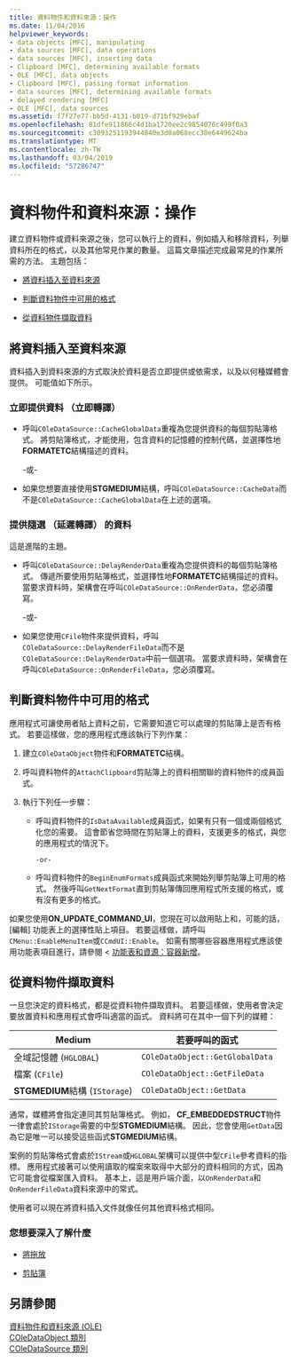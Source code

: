 ```yaml
---
title: 資料物件和資料來源：操作
ms.date: 11/04/2016
helpviewer_keywords:
- data objects [MFC], manipulating
- data sources [MFC], data operations
- data sources [MFC], inserting data
- Clipboard [MFC], determining available formats
- OLE [MFC], data objects
- Clipboard [MFC], passing format information
- data sources [MFC], determining available formats
- delayed rendering [MFC]
- OLE [MFC], data sources
ms.assetid: f7f27e77-bb5d-4131-b819-d71bf929ebaf
ms.openlocfilehash: 81dfe911866c4d1ba1720ee2c9854076c499f0a3
ms.sourcegitcommit: c3093251193944840e3d0a068ecc30e6449624ba
ms.translationtype: MT
ms.contentlocale: zh-TW
ms.lasthandoff: 03/04/2019
ms.locfileid: "57286747"
---
```

# <a name="data-objects-and-data-sources-manipulation"></a>資料物件和資料來源：操作

建立資料物件或資料來源之後，您可以執行上的資料，例如插入和移除資料，列舉資料所在的格式，以及其他常見作業的數量。 這篇文章描述完成最常見的作業所需的方法。 主題包括：

- [將資料插入至資料來源](#_core_inserting_data_into_a_data_source)

- [判斷資料物件中可用的格式](#_core_determining_the_formats_available_in_a_data_object)

- [從資料物件擷取資料](#_core_retrieving_data_from_a_data_object)

##  <a name="_core_inserting_data_into_a_data_source"></a> 將資料插入至資料來源

資料插入到資料來源的方式取決於資料是否立即提供或依需求，以及以何種媒體會提供。 可能值如下所示。

### <a name="supplying-data-immediately-immediate-rendering"></a>立即提供資料 （立即轉譯）

- 呼叫`COleDataSource::CacheGlobalData`重複為您提供資料的每個剪貼簿格式。 將剪貼簿格式，才能使用，包含資料的記憶體的控制代碼，並選擇性地**FORMATETC**結構描述的資料。

     -或-

- 如果您想要直接使用**STGMEDIUM**結構，呼叫`COleDataSource::CacheData`而不是`COleDataSource::CacheGlobalData`在上述的選項。

### <a name="supplying-data-on-demand-delayed-rendering"></a>提供隨選 （延遲轉譯） 的資料

這是進階的主題。

- 呼叫`COleDataSource::DelayRenderData`重複為您提供資料的每個剪貼簿格式。 傳遞所要使用剪貼簿格式，並選擇性地**FORMATETC**結構描述的資料。 當要求資料時，架構會在呼叫`COleDataSource::OnRenderData`，您必須覆寫。

     -或-

- 如果您使用`CFile`物件來提供資料，呼叫`COleDataSource::DelayRenderFileData`而不是`COleDataSource::DelayRenderData`中前一個選項。 當要求資料時，架構會在呼叫`COleDataSource::OnRenderFileData`，您必須覆寫。

##  <a name="_core_determining_the_formats_available_in_a_data_object"></a> 判斷資料物件中可用的格式

應用程式可讓使用者貼上資料之前，它需要知道它可以處理的剪貼簿上是否有格式。 若要這樣做，您的應用程式應該執行下列作業：

1. 建立`COleDataObject`物件和**FORMATETC**結構。

1. 呼叫資料物件的`AttachClipboard`剪貼簿上的資料相關聯的資料物件的成員函式。

1. 執行下列任一步驟：

   - 呼叫資料物件的`IsDataAvailable`成員函式，如果有只有一個或兩個格式化您的需要。 這會節省您時間在剪貼簿上的資料，支援更多的格式，與您的應用程式的情況下。

         -or-

   - 呼叫資料物件的`BeginEnumFormats`成員函式來開始列舉剪貼簿上可用的格式。 然後呼叫`GetNextFormat`直到剪貼簿傳回應用程式所支援的格式，或有沒有更多的格式。

如果您使用**ON_UPDATE_COMMAND_UI**，您現在可以啟用貼上和，可能的話，[編輯] 功能表上的選擇性貼上項目。 若要這樣做，請呼叫`CMenu::EnableMenuItem`或`CCmdUI::Enable`。 如需有關哪些容器應用程式應該使用功能表項目進行，請參閱 <<c0> [ 功能表和資源：容器新增](../mfc/menus-and-resources-container-additions.md)。

##  <a name="_core_retrieving_data_from_a_data_object"></a> 從資料物件擷取資料

一旦您決定的資料格式，都是從資料物件擷取資料。 若要這樣做，使用者會決定要放置資料和應用程式會呼叫適當的函式。 資料將可在其中一個下列的媒體：

|Medium|若要呼叫的函式|
|------------|----------------------|
|全域記憶體 (`HGLOBAL`)|`COleDataObject::GetGlobalData`|
|檔案 (`CFile`)|`COleDataObject::GetFileData`|
|**STGMEDIUM**結構 (`IStorage`)|`COleDataObject::GetData`|

通常，媒體將會指定連同其剪貼簿格式。 例如， **CF_EMBEDDEDSTRUCT**物件一律會處於`IStorage`需要的中型**STGMEDIUM**結構。 因此，您會使用`GetData`因為它是唯一可以接受這些函式**STGMEDIUM**結構。

案例的剪貼簿格式會處於`IStream`或`HGLOBAL`架構可以提供中型`CFile`參考資料的指標。 應用程式接著可以使用讀取的檔案來取得中大部分的資料相同的方式，因為它可能會從檔案匯入資料。 基本上，這是用戶端介面，以`OnRenderData`和`OnRenderFileData`資料來源中的常式。

使用者可以現在將資料插入文件就像任何其他資料格式相同。

### <a name="what-do-you-want-to-know-more-about"></a>您想要深入了解什麼

- [將拖放](../mfc/drag-and-drop-ole.md)

- [剪貼簿](../mfc/clipboard.md)

## <a name="see-also"></a>另請參閱

[資料物件和資料來源 (OLE)](../mfc/data-objects-and-data-sources-ole.md)<br/>
[COleDataObject 類別](../mfc/reference/coledataobject-class.md)<br/>
[COleDataSource 類別](../mfc/reference/coledatasource-class.md)
